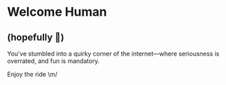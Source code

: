 # Welcome Human
## (hopefully 👀)

You've stumbled into a quirky corner of the internet—where seriousness is overrated, and fun is mandatory. 

Enjoy the ride \m/
